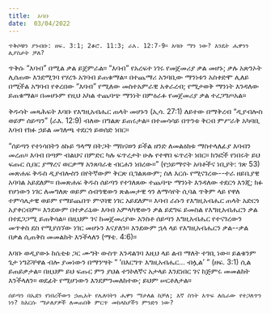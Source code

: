 ```yaml
---
title:  እባቡ
date:  03/04/2022
---
```


`ጥቅሶቹን ያንብቡ: ዘፍ. 3:1; 2ቆሮ. 11:3; ራእ. 12:7-9። እባቡ ማን ነው? እንዴት ሔዋንን ሊያስታት ቻለ?`

ጥቅሱ “እባብ” በሚል ቃል ይጀምራል። “እባብ” የአረፍተ ነገሩ የመጀመሪያ ቃል መሆኑ; ቃሉ አጽንኦት ሊሰጠው እንደሚገባ የሃረጉ አገባብ ይጠቁማል። በተጨማሪ አንባቢው ማንነቱን አስቀድሞ ሊለይ በሚችል አግባብ የቀረበው “እባብ” የሚለው መስተአምራዊ አቀራረብ; የሚታወቅ ማንነት እንዳለው ይጠቁማል። በመሆኑም የዚህ አካል ተጨባጭ ማንነት በምዕራፉ የመጀመሪያ ቃል ተረጋግጦአል።

ቅዱሳት መጻሕፍት እባቡ የእግዚአብሔር ጠላት መሆኑን (ኢሳ. 27:1) ለይተው በማቅረብ “ዲያብሎስ ወይም ሰይጣን” (ራእ. 12:9) ብለው በግልጽ ይጠሩታል። በተመሳሳይ በጥንቱ ቅርብ ምሥራቅ አካባቢ እባብ የክፉ ኃይል መገለጫ ተደርጎ ይወሰድ ነበር።

“ሰይጣን የተነሳበትን ዕኩይ ዓላማ በትጋት ማከናወን ይችል ዘንድ ለመልዕክቱ ማስተላለፊያ እባብን መረጠ። እባብ በጣም ብልህና በምድር ካሉ ፍጥረታት ሁሉ የተዋበ ፍጥረት ነበር። ክንፎች የነበሩት ይህ ፍጡር ሲበር ያማረና ወርቃማ አንጸባራቂ ብርሐን ነበረው።” (የኃይማኖት አባቶችና ነቢያት: ገጽ 53) መጽሐፍ ቅዱስ ዲያብሎስን በየትኛውም ቅርጽ ቢገልጸውም; ስለ እርሱ የሚናገረው--ተራ ዘይቤያዊ አባባል አይደለም። በመጽሐፍ ቅዱስ ሰይጣን የተገለጸው ተጨባጭ ማንነት እንዳለው ተደርጎ እንጂ; ክፉ የሆነውን ነገር  ለመግለጽ ወይም ሰብዓዊውን ጽልመታዊ ጎን ለማሳየት ሲባል ጥቅም ላይ የዋለ ተምሳሌታዊ ወይም የማይጨበጥ ምናባዊ ነገር አይደለም። እባብ ራሱን የእግዚአብሔር ጠላት አድርጎ አያቀርብም። እንደውም በተቃራኒው እባብ አምላካዊውን ቃል ይደግፍ ይመስል የእግዚአብሔርን ቃል በተደጋጋሚ ይጠቅሳል። በዚህም ገና ከመጀመሪያው አንስቶ ሰይጣን እግዚአብሔር የተናገረውን መጥቀስ ደስ የሚያሰኘው ነገር መሆኑን እናያለን። እንደውም ኋላ ላይ የእግዚአብሔርን ቃል--ቃል በቃል ሲጠቅስ መመልከት እንችላለን (ማቴ. 4:6)።

እባቡ ወዲያውኑ ከሴቲቱ ጋር ሙግት ውስጥ እንዳልገባ እዚህ ላይ ልብ ማለት ተገቢ ነው። ይልቁንም ጌታ ነግሯቸዋል ብሎ ያመነውን በማንሣት “ ‘በእርግጥ እግዚአብሔር… ብሏል’ ” (ዘፍ. 3:1) ሲል ይጠይቃታል። በዚህም ይህ ፍጡር ምን ያህል ተንኮለኛና አታላይ እንደነበር ገና ከጅምሩ መመልከት እንችላለን። ወደፊት የሚሆነውን እንደምንመለከተው; ይህም ሠርቶለታል።

`ሰይጣን በኤደን የነበረችውን ኃጢአት የሌለባትን ሔዋን ማታለል ከቻለ; እኛ ስንት እጥፍ ለሴራው የተጋለጥን ነን? ከእርሱ ማታለያዎች ለመጠበቅ ምርጥ መከላከያችን ምንድን ነው?`